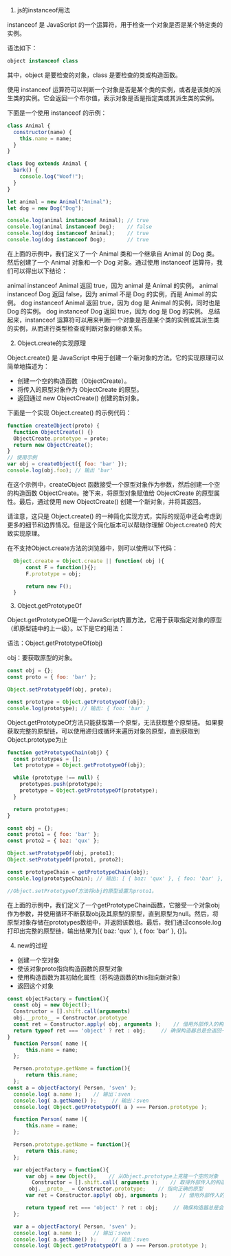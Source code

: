 1. js的instanceof用法

instanceof 是 JavaScript 的一个运算符，用于检查一个对象是否是某个特定类的实例。

语法如下：

```js
object instanceof class
```
其中，object 是要检查的对象，class 是要检查的类或构造函数。

使用 instanceof 运算符可以判断一个对象是否是某个类的实例，或者是该类的派生类的实例。它会返回一个布尔值，表示对象是否是指定类或其派生类的实例。

下面是一个使用 instanceof 的示例：

```js
class Animal {
  constructor(name) {
    this.name = name;
  }
}

class Dog extends Animal {
  bark() {
    console.log("Woof!");
  }
}

let animal = new Animal("Animal");
let dog = new Dog("Dog");

console.log(animal instanceof Animal); // true
console.log(animal instanceof Dog);    // false
console.log(dog instanceof Animal);    // true
console.log(dog instanceof Dog);       // true
```

在上面的示例中，我们定义了一个 Animal 类和一个继承自 Animal 的 Dog 类。然后创建了一个 Animal 对象和一个 Dog 对象。通过使用 instanceof 运算符，我们可以得出以下结论：

animal instanceof Animal 返回 true，因为 animal 是 Animal 的实例。
animal instanceof Dog 返回 false，因为 animal 不是 Dog 的实例，而是 Animal 的实例。
dog instanceof Animal 返回 true，因为 dog 是 Animal 的实例，同时也是 Dog 的实例。
dog instanceof Dog 返回 true，因为 dog 是 Dog 的实例。
总结起来，instanceof 运算符可以用来判断一个对象是否是某个类的实例或其派生类的实例，从而进行类型检查或判断对象的继承关系。


2. Object.create的实现原理

Object.create() 是 JavaScript 中用于创建一个新对象的方法。它的实现原理可以简单地描述为：

- 创建一个空的构造函数（ObjectCreate）。
- 将传入的原型对象作为 ObjectCreate 的原型。
- 返回通过 new ObjectCreate() 创建的新对象。

下面是一个实现 Object.create() 的示例代码：

```js
function createObject(proto) {
  function ObjectCreate() {}
  ObjectCreate.prototype = proto;
  return new ObjectCreate();
}
// 使用示例
var obj = createObject({ foo: 'bar' });
console.log(obj.foo); // 输出 'bar'
```
在这个示例中，createObject 函数接受一个原型对象作为参数，然后创建一个空的构造函数 ObjectCreate。接下来，将原型对象赋值给 ObjectCreate 的原型属性。最后，通过使用 new ObjectCreate() 创建一个新对象，并将其返回。

请注意，这只是 Object.create() 的一种简化实现方式，实际的规范中还会考虑到更多的细节和边界情况。但是这个简化版本可以帮助你理解 Object.create() 的大致实现原理。


在不支持Object.create方法的浏览器中，则可以使用以下代码：
```js
  Object.create = Object.create || function( obj ){
      const F = function(){};
      F.prototype = obj;

      return new F();
  }
```

3. Object.getPrototypeOf

Object.getPrototypeOf是一个JavaScript内置方法，它用于获取指定对象的原型（即原型链中的上一级）。以下是它的用法：

语法：Object.getPrototypeOf(obj)

obj：要获取原型的对象。

```js
const obj = {};
const proto = { foo: 'bar' };

Object.setPrototypeOf(obj, proto);

const prototype = Object.getPrototypeOf(obj);
console.log(prototype); // 输出: { foo: 'bar' }


```

Object.getPrototypeOf方法只能获取第一个原型，无法获取整个原型链。
如果要获取完整的原型链，可以使用递归或循环来遍历对象的原型，直到获取到Object.prototype为止

```js
function getPrototypeChain(obj) {
  const prototypes = [];
  let prototype = Object.getPrototypeOf(obj);

  while (prototype !== null) {
    prototypes.push(prototype);
    prototype = Object.getPrototypeOf(prototype);
  }

  return prototypes;
}

const obj = {};
const proto1 = { foo: 'bar' };
const proto2 = { baz: 'qux' };

Object.setPrototypeOf(obj, proto1);
Object.setPrototypeOf(proto1, proto2);

const prototypeChain = getPrototypeChain(obj);
console.log(prototypeChain); // 输出: [ { baz: 'qux' }, { foo: 'bar' }, {} ]

//Object.setPrototypeOf方法将obj的原型设置为proto1。
```

在上面的示例中，我们定义了一个getPrototypeChain函数，它接受一个对象obj作为参数，并使用循环不断获取obj及其原型的原型，直到原型为null。然后，将原型对象存储在prototypes数组中，并返回该数组。最后，我们通过console.log打印出完整的原型链，输出结果为[{ baz: 'qux' }, { foo: 'bar' }, {}]。

4. new的过程

- 创建一个空对象
- 使该对象proto指向构造函数的原型对象
- 使用构造函数为其初始化属性（将构造函数的this指向新对象）
- 返回这个对象

```js
const objectFactory = function(){
  const obj = new Object();
  Constructor = [].shift.call(arguments)
  obj.__proto__ = Constructor.prototype
  const ret = Constructor.apply( obj, arguments );    // 借用外部传入的构造器给obj设置属性
  return typeof ret === 'object' ? ret : obj;     // 确保构造器总是会返回一个对象
}
  function Person( name ){
      this.name = name;
  };

  Person.prototype.getName = function(){
      return this.name;
  };
const a = objectFactory( Person, 'sven' );
  console.log( a.name );    // 输出：sven
  console.log( a.getName() );     // 输出：sven
  console.log( Object.getPrototypeOf( a ) === Person.prototype );      // 输出：true
```




```js
  function Person( name ){
      this.name = name;
  };

  Person.prototype.getName = function(){
      return this.name;
  };

  var objectFactory = function(){
      var obj = new Object(),    // 从Object.prototype上克隆一个空的对象
        Constructor = [].shift.call( arguments );    // 取得外部传入的构造器，此例是Person
       obj.__proto__ = Constructor.prototype;    // 指向正确的原型
      var ret = Constructor.apply( obj, arguments );    // 借用外部传入的构造器给obj设置属性

      return typeof ret === 'object' ? ret : obj;     // 确保构造器总是会返回一个对象
  };

  var a = objectFactory( Person, 'sven' );
  console.log( a.name );    // 输出：sven
  console.log( a.getName() );     // 输出：sven
  console.log( Object.getPrototypeOf( a ) === Person.prototype );      // 输出：true

```

